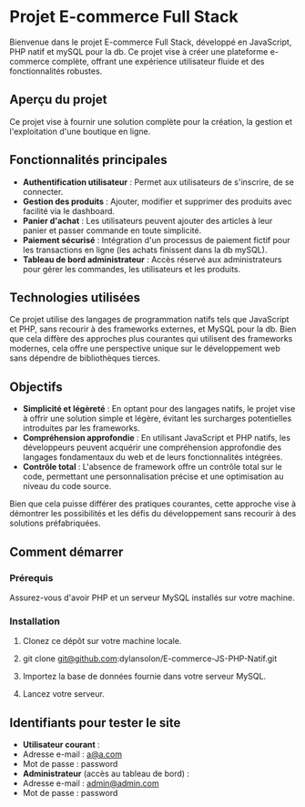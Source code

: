 # Projet E-commerce Full Stack

Bienvenue dans le projet E-commerce Full Stack, développé en JavaScript, PHP natif et mySQL pour la db. Ce projet vise à créer une plateforme e-commerce complète, offrant une expérience utilisateur fluide et des fonctionnalités robustes.

## Aperçu du projet

Ce projet vise à fournir une solution complète pour la création, la gestion et l'exploitation d'une boutique en ligne.

## Fonctionnalités principales

- **Authentification utilisateur** : Permet aux utilisateurs de s'inscrire, de se connecter.
- **Gestion des produits** : Ajouter, modifier et supprimer des produits avec facilité via le dashboard.
- **Panier d'achat** : Les utilisateurs peuvent ajouter des articles à leur panier et passer commande en toute simplicité.
- **Paiement sécurisé** : Intégration d'un processus de paiement fictif pour les transactions en ligne (les achats finissent dans la db mySQL).
- **Tableau de bord administrateur** : Accès réservé aux administrateurs pour gérer les commandes, les utilisateurs et les produits.

## Technologies utilisées

Ce projet utilise des langages de programmation natifs tels que JavaScript et PHP, sans recourir à des frameworks externes, et MySQL pour la db. Bien que cela diffère des approches plus courantes qui utilisent des frameworks modernes, cela offre une perspective unique sur le développement web sans dépendre de bibliothèques tierces.

## Objectifs

- **Simplicité et légèreté** : En optant pour des langages natifs, le projet vise à offrir une solution simple et légère, évitant les surcharges potentielles introduites par les frameworks.
- **Compréhension approfondie** : En utilisant JavaScript et PHP natifs, les développeurs peuvent acquérir une compréhension approfondie des langages fondamentaux du web et de leurs fonctionnalités intégrées.
- **Contrôle total** : L'absence de framework offre un contrôle total sur le code, permettant une personnalisation précise et une optimisation au niveau du code source.

Bien que cela puisse différer des pratiques courantes, cette approche vise à démontrer les possibilités et les défis du développement sans recourir à des solutions préfabriquées.

## Comment démarrer

### Prérequis

Assurez-vous d'avoir PHP et un serveur MySQL installés sur votre machine.

### Installation

1. Clonez ce dépôt sur votre machine locale.
   
2. git clone git@github.com:dylansolon/E-commerce-JS-PHP-Natif.git

3. Importez la base de données fournie dans votre serveur MySQL.

4. Lancez votre serveur.

## Identifiants pour tester le site

- **Utilisateur courant** :
- Adresse e-mail : a@a.com
- Mot de passe : password
- **Administrateur** (accès au tableau de bord) :
- Adresse e-mail : admin@admin.com
- Mot de passe : password
  
